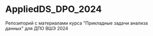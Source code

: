 # AppliedDS_DPO_2024
Репозиторий с материалами курса "Прикладные задачи анализа данных" для ДПО ВШЭ 2024
